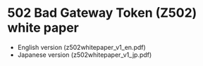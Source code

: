 # 502 Bad Gateway Token (Z502) white paper

- English version (z502whitepaper_v1_en.pdf)
- Japanese version (z502whitepaper_v1_jp.pdf)
